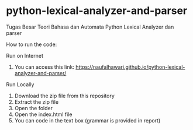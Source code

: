 # python-lexical-analyzer-and-parser

Tugas Besar Teori Bahasa dan Automata
Python Lexical Analyzer dan parser

How to run the code:

Run on Internet
1. You can access this link: https://naufalhawari.github.io/python-lexical-analyzer-and-parser/

Run Locally
1. Download the zip file from this repository
2. Extract the zip file
3. Open the folder
4. Open the index.html file
5. You can code in the text box (grammar is provided in report)
